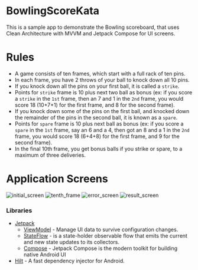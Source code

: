 # BowlingScoreKata
This is a sample app to demonstrate the Bowling scoreboard, that uses Clean Architecture with MVVM and Jetpack Compose for UI screens.

# Rules
- A game consists of ten frames, which start with a full rack of ten pins.
- In each frame, you have 2 throws of your ball to knock down all 10 pins.
- If you knock down all the pins on your first ball, it is called a `strike`.
- Points for `strike` frame is 10 plus next two ball as bonus (ex: if you score a `strike` in the `1st` frame, then an 7 and 1 in the `2nd` frame, you would score 18 (10+7+1) for the first frame, and 8 for the second frame).
- If you knock down some of the pins on the first ball, and knocked down the remainder of the pins in the second ball, it is known as a `spare`.
- Points for `spare` frame is 10 plus next ball as bonus (ex: if you score a `spare` in the `1st` frame, say an 6 and a 4, then got an 8 and a 1 in the `2nd` frame, you would score 18 (6+4+8) for the first frame, and 9 for the second frame).
- In the final 10th frame, you get bonus balls if you strike or spare, to a maximum of three deliveries.

# Application Screens
![initial_screen](https://github.com/vinayjainmaya/BowlingScoreKata/blob/master/screens/initial.png?raw=true "Initial Screen")
![tenth_frame](https://github.com/vinayjainmaya/BowlingScoreKata/blob/master/screens/tenth_frame.png?raw=true "Tenth Frame")
![error_screen](https://github.com/vinayjainmaya/BowlingScoreKata/blob/master/screens/error.png?raw=true "Error Screen")
![result_screen](https://github.com/vinayjainmaya/BowlingScoreKata/blob/master/screens/result.png?raw=true "Result Screen")

### Libraries
- [Jetpack](https://developer.android.com/jetpack)
    - [ViewModel](https://developer.android.com/topic/libraries/architecture/viewmodel) - Manage UI data to survive configuration changes.
    - [StateFlow](https://developer.android.com/kotlin/flow/stateflow-and-sharedflow#stateflow) - is a state-holder observable flow that emits the current and new state updates to its collectors.
    - [Compose](https://developer.android.com/jetpack/compose) - Jetpack Compose is the modern toolkit for building native Android UI
- [Hilt](https://dagger.dev/hilt/) - A fast dependency injector for Android.



